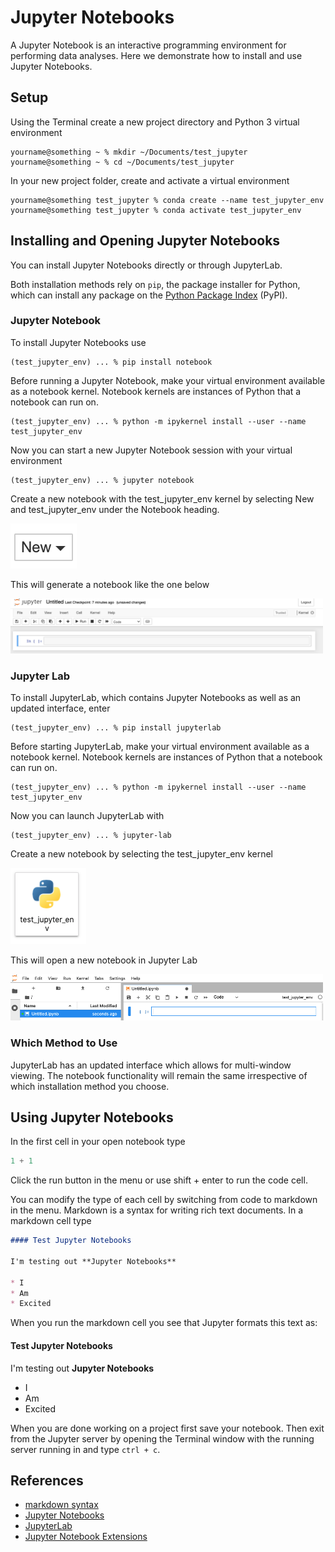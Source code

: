 # Jupyter Notebooks

A Jupyter Notebook is an interactive programming environment for performing data analyses. Here we demonstrate how to install and
use Jupyter Notebooks.

## Setup

Using the Terminal create a new project directory and Python 3 virtual environment

```shell
yourname@something ~ % mkdir ~/Documents/test_jupyter
yourname@something ~ % cd ~/Documents/test_jupyter
```

In your new project folder, create and activate a virtual environment

```shell
yourname@something test_jupyter % conda create --name test_jupyter_env
yourname@something test_jupyter % conda activate test_jupyter_env
```

## Installing and Opening Jupyter Notebooks

You can install Jupyter Notebooks directly or through JupyterLab.

Both installation methods rely on `pip`, the package installer for Python, which 
can install any package on the [Python Package Index](https://pypi.org/) (PyPI).

### Jupyter Notebook

To install Jupyter Notebooks use

```shell
(test_jupyter_env) ... % pip install notebook 
```

Before running a Jupyter Notebook, make your virtual environment available as a notebook kernel. 
Notebook kernels are instances of Python that a notebook can run on.

```shell
(test_jupyter_env) ... % python -m ipykernel install --user --name test_jupyter_env
```

Now you can start a new Jupyter Notebook session with your virtual environment

```shell
(test_jupyter_env) ... % jupyter notebook
```

Create a new notebook with the test_jupyter_env kernel by selecting New and test_jupyter_env under the 
Notebook heading.

<img src="images/new.png" alt="New" width="106"/>

This will generate a notebook like the one below

<img src="images/jupyter_notebook.png" alt="Notebook" width="500"/>

### Jupyter Lab 

To install JupyterLab, which contains Jupyter Notebooks as well as an updated interface, enter

```shell
(test_jupyter_env) ... % pip install jupyterlab
```

Before starting JupyterLab, make your virtual environment available as a notebook kernel. 
Notebook kernels are instances of Python that a notebook can run on.

```shell
(test_jupyter_env) ... % python -m ipykernel install --user --name test_jupyter_env
```

Now you can launch JupyterLab with

```shell
(test_jupyter_env) ... % jupyter-lab
```

Create a new notebook by selecting the test_jupyter_env kernel 

<img src="images/kernel.png" alt="Kernel" width="121"/>

This will open a new notebook in Jupyter Lab

<img src="images/jupyter_lab.png" alt="Jupyter Lab" width="500"/>

### Which Method to Use

JupyterLab has an updated interface which allows for multi-window viewing. 
The notebook functionality will remain the same irrespective of which 
installation method you choose.

## Using Jupyter Notebooks

In the first cell in your open notebook type

```python
1 + 1
```

Click the run button in the menu or use shift + enter to run the code cell.

You can modify the type of each cell by switching from code to markdown in the menu.
Markdown is a syntax for writing rich text documents. In a markdown cell type

```markdown
#### Test Jupyter Notebooks

I'm testing out **Jupyter Notebooks**

* I 
* Am
* Excited
```

When you run the markdown cell you see that Jupyter formats this text as:

#### Test Jupyter Notebooks

I'm testing out **Jupyter Notebooks**

* I 
* Am
* Excited

When you are done working on a project first save your notebook. 
Then exit from the Jupyter server by opening the Terminal window with the running server 
running in and type `ctrl + c`.

## References

* [markdown syntax](https://www.markdownguide.org/basic-syntax/)
* [Jupyter Notebooks](https://jupyter-notebook.readthedocs.io/en/latest/index.html)
* [JupyterLab](https://jupyterlab.readthedocs.io/en/stable/)
* [Jupyter Notebook Extensions](https://jupyter-contrib-nbextensions.readthedocs.io/en/latest/)
